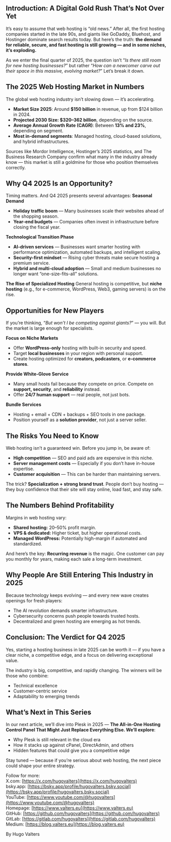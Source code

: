 ## Introduction: A Digital Gold Rush That’s Not Over Yet
It’s easy to assume that web hosting is “old news.” After all, the first hosting companies started in the late 90s, and giants like GoDaddy, Bluehost, and Hostinger dominate search results today.
But here’s the truth: **the demand for reliable, secure, and fast hosting is still growing — and in some niches, it’s exploding.**

As we enter the final quarter of 2025, the question isn’t “_Is there still room for new hosting businesses?_” but rather “_How can a newcomer carve out their space in this massive, evolving market?_” Let’s break it down.

## The 2025 Web Hosting Market in Numbers
The global web hosting industry isn’t slowing down — it’s accelerating.
* **Market Size 2025**: Around **$150 billion** in revenue, up from $124 billion in 2024.
* **Projected 2030 Size: $320–362 billion**, depending on the source.
* **Average Annual Growth Rate (CAGR)**: Between **13% and 23%**, depending on segment.
* **Most in-demand segments**: Managed hosting, cloud-based solutions, and hybrid infrastructures.

Sources like Mordor Intelligence, Hostinger’s 2025 statistics, and The Business Research Company confirm what many in the industry already know — this market is still a goldmine for those who position themselves correctly.

## Why Q4 2025 Is an Opportunity?
Timing matters. And Q4 2025 presents several advantages:
**Seasonal Demand**
* **Holiday traffic boom** — Many businesses scale their websites ahead of the shopping season.
* **Year-end budgets** — Companies often invest in infrastructure before closing the fiscal year.

**Technological Transition Phase**
* **AI-driven services** — Businesses want smarter hosting with performance optimization, automated backups, and intelligent scaling.
* **Security-first mindset** — Rising cyber threats make secure hosting a premium service.
* **Hybrid and multi-cloud adoption** — Small and medium businesses no longer want “one-size-fits-all” solutions.

**The Rise of Specialized Hosting**
General hosting is competitive, but **niche hosting** (e.g., for e-commerce, WordPress, Web3, gaming servers) is on the rise.

## Opportunities for New Players
If you’re thinking, “_But won’t I be competing against giants?_” — you will. But the market is large enough for specialists.

**Focus on Niche Markets**
* Offer **WordPress-only** hosting with built-in security and speed.
* Target **local businesses** in your region with personal support.
* Create hosting optimized for **creators, podcasters**, or **e-commerce stores**.

**Provide White-Glove Service**
* Many small hosts fail because they compete on price. Compete on **support, security**, and **reliability** instead.
* Offer **24/7 human support** — real people, not just bots.

**Bundle Services**
* Hosting + email + CDN + backups + SEO tools in one package.
* Position yourself as a **solution provider**, not just a server seller.

## The Risks You Need to Know
Web hosting isn’t a guaranteed win. Before you jump in, be aware of:
* **High competition** — SEO and paid ads are expensive in this niche.
* **Server management costs** — Especially if you don’t have in-house expertise.
* **Customer acquisition** — This can be harder than maintaining servers.

The trick? **Specialization + strong brand trust**. People don’t buy hosting — they buy confidence that their site will stay online, load fast, and stay safe.

## The Numbers Behind Profitability
Margins in web hosting vary:
* **Shared hosting:** 20–50% profit margin.
* **VPS & dedicated:** Higher ticket, but higher operational costs.
* **Managed WordPress:** Potentially high-margin if automated and standardized.

And here’s the key: **Recurring revenue** is the magic. One customer can pay you monthly for years, making each sale a long-term investment.

## Why People Are Still Entering This Industry in 2025
Because technology keeps evolving — and every new wave creates openings for fresh players:
* The AI revolution demands smarter infrastructure.
* Cybersecurity concerns push people towards trusted hosts.
* Decentralized and green hosting are emerging as hot trends.

## Conclusion: The Verdict for Q4 2025
Yes, starting a hosting business in late 2025 can be worth it — if you have a clear niche, a competitive edge, and a focus on delivering exceptional value.

The industry is big, competitive, and rapidly changing. The winners will be those who combine:
* Technical excellence
* Customer-centric service
* Adaptability to emerging trends

## What’s Next in This Series
In our next article, we’ll dive into Plesk in 2025 — **The All-in-One Hosting Control Panel That Might Just Replace Everything Else.
We’ll explore**:
* Why Plesk is still relevant in the cloud era
* How it stacks up against cPanel, DirectAdmin, and others
* Hidden features that could give you a competitive edge

Stay tuned — because if you’re serious about web hosting, the next piece could shape your entire strategy.

Follow for more: <br>
X.com: [https://x.com/hugovalters](https://x.com/hugovalters)<br>
bsky.app: [https://bsky.app/profile/hugovalters.bsky.social](https://bsky.app/profile/hugovalters.bsky.social)<br>
YouTube: [https://www.youtube.com/@hugovalters](https://www.youtube.com/@hugovalters)<br>
Homepage: [https://www.valters.eu](https://www.valters.eu)<br>
GitHub: [https://github.com/hugovalters](https://github.com/hugovalters)<br>
GitLab: [https://gitlab.com/hugovalters](https://gitlab.com/hugovalters)<br>
Medium: [https://blog.valters.eu](https://blog.valters.eu)

By Hugo Valters
